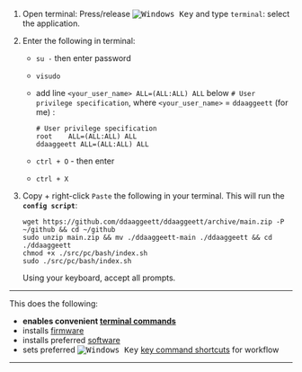 [newwinlogo]: http://i.stack.imgur.com/B8Zit.png
1. Open terminal: Press/release <kbd>![Windows Key][newwinlogo]</kbd> and type `terminal`: select the application.

2. Enter the following in terminal:

    - `su -` then enter password
    - `visudo`
    - add line `<your_user_name> ALL=(ALL:ALL) ALL` below `# User privilege specification`, where `<your_user_name>` = `ddaaggeett` (for me) :

        ```
        # User privilege specification
        root    ALL=(ALL:ALL) ALL
        ddaaggeett ALL=(ALL:ALL) ALL
        ```
    - `ctrl + O` - then enter
    - `ctrl + X`

2. Copy + right-click `Paste` the following in your terminal. This will run the **`config script`**:

    ```
    wget https://github.com/ddaaggeett/ddaaggeett/archive/main.zip -P ~/github && cd ~/github
    sudo unzip main.zip && mv ./ddaaggeett-main ./ddaaggeett && cd ./ddaaggeett
    chmod +x ./src/pc/bash/index.sh
    sudo ./src/pc/bash/index.sh
    ```
    Using your keyboard, accept all prompts.
 ___

This does the following:
- **enables convenient [terminal commands](./alias.md)**
- installs [firmware](./firmware.md)
- installs preferred [software](./software.md)
- sets preferred <kbd>![Windows Key][newwinlogo]</kbd> [key command shortcuts](./keys.md) for workflow
___

